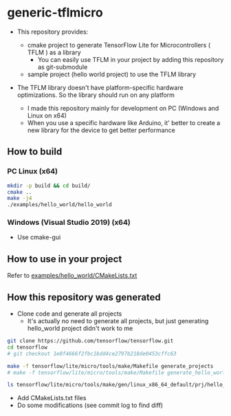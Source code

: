 # generic-tflmicro
- This repository provides:
	- cmake project to generate TensorFlow Lite for Microcontrollers ( TFLM ) as a library
		- You can easily use TFLM in your project by adding this repository as git-submodule
	- sample project (hello world project) to use the TFLM library

- The TFLM library doesn't have platform-specific hardware optimizations. So the library should run on any platform
	- I made this repository mainly for development on PC (Windows and Linux on x64)
	- When you use a specific hardware like Arduino, it' better to create a new library for the device to get better performance

## How to build
### PC Linux (x64)
```sh
mkdir -p build && cd build/
cmake ..
make -j4
./examples/hello_world/hello_world 
```
### Windows (Visual Studio 2019) (x64)
- Use cmake-gui

## How to use in your project
Refer to [examples/hello_world/CMakeLists.txt](examples/hello_world/CMakeLists.txt)

## How this repository was generated
- Clone code and generate all projects
	- It's actually no need to generate all projects, but just generating hello_world project didn't work to me
```sh
git clone https://github.com/tensorflow/tensorflow.git
cd tensorflow
# git checkout 1e8f4666f2fbc1bdd4ce2797b218de0453cffc63

make -f tensorflow/lite/micro/tools/make/Makefile generate_projects
# make -f tensorflow/lite/micro/tools/make/Makefile generate_hello_world_make_project

ls tensorflow/lite/micro/tools/make/gen/linux_x86_64_default/prj/hello_world/tensorflow_lite.zip
```

- Add CMakeLists.txt files
- Do some modifications (see commit log to find diff)


